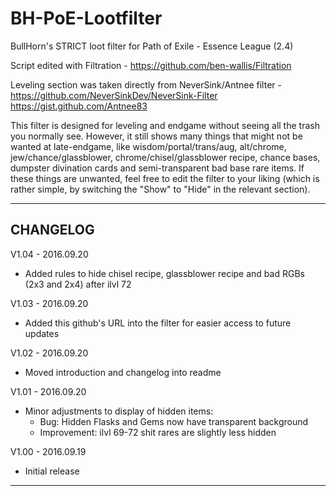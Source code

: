 # BH-PoE-Lootfilter

BullHorn's STRICT loot filter for Path of Exile - Essence League (2.4)

Script edited with Filtration - https://github.com/ben-wallis/Filtration
 
Leveling section was taken directly from NeverSink/Antnee filter - https://github.com/NeverSinkDev/NeverSink-Filter https://gist.github.com/Antnee83

This filter is designed for leveling and endgame without seeing all the trash you normally see. However, it still shows many things that might not be wanted at late-endgame, like wisdom/portal/trans/aug, alt/chrome, jew/chance/glassblower, chrome/chisel/glassblower recipe, chance bases, dumpster divination cards and semi-transparent bad base rare items.
If these things are unwanted, feel free to edit the filter to your liking (which is rather simple, by switching the "Show" to "Hide" in the relevant section).

---
CHANGELOG
---
V1.04 - 2016.09.20
* Added rules to hide chisel recipe, glassblower recipe and bad RGBs (2x3 and 2x4) after ilvl 72

V1.03 - 2016.09.20
* Added this github's URL into the filter for easier access to future updates

V1.02 - 2016.09.20
* Moved introduction and changelog into readme
 
V1.01 - 2016.09.20
* Minor adjustments to display of hidden items: 
   * Bug: Hidden Flasks and Gems now have transparent background
   * Improvement: ilvl 69-72 shit rares are slightly less hidden

V1.00 - 2016.09.19
* Initial release

---

